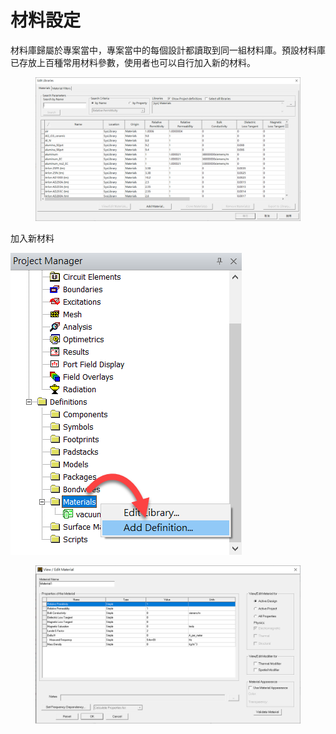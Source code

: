 # 材料設定



材料庫歸屬於專案當中，專案當中的每個設計都讀取到同一組材料庫。預設材料庫已存放上百種常用材料參數，使用者也可以自行加入新的材料。

<figure><img src="../.gitbook/assets/image (4) (4) (1) (1) (1).png" alt=""><figcaption></figcaption></figure>

加入新材料

![](<../.gitbook/assets/image (8).png>)

<figure><img src="../.gitbook/assets/image.png" alt=""><figcaption></figcaption></figure>
